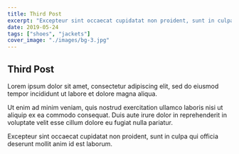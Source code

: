 ```yaml
---
title: Third Post
excerpt: "Excepteur sint occaecat cupidatat non proident, sunt in culpa qui officia deserunt mollit anim id est laborum."
date: 2019-05-24
tags: ["shoes", "jackets"]
cover_image: "./images/bg-3.jpg"
---
```


## Third Post

Lorem ipsum dolor sit amet, consectetur adipiscing elit, sed do eiusmod tempor incididunt ut labore et dolore magna aliqua.

Ut enim ad minim veniam, quis nostrud exercitation ullamco laboris nisi ut aliquip ex ea commodo consequat. Duis aute irure dolor in reprehenderit in voluptate velit esse cillum dolore eu fugiat nulla pariatur.

Excepteur sint occaecat cupidatat non proident, sunt in culpa qui officia deserunt mollit anim id est laborum.
